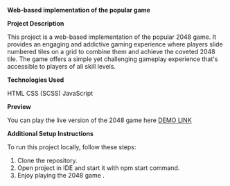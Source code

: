 **Web-based implementation of the popular game**

**Project Description**

This project is a web-based implementation of the popular 2048 game. It provides an engaging and addictive gaming experience where players slide numbered tiles on a grid to combine them and achieve the coveted 2048 tile. The game offers a simple yet challenging gameplay experience that's accessible to players of all skill levels.

**Technologies Used**

HTML
CSS (SCSS)
JavaScript

**Preview**

You can play the live version of the 2048 game here [DEMO LINK](https://hrynkevych.github.io/js_2048_game/)

**Additional Setup Instructions**

To run this project locally, follow these steps:

1) Clone the repository.
2) Open project in IDE and start it with npm start command.
3) Enjoy playing the 2048 game .
